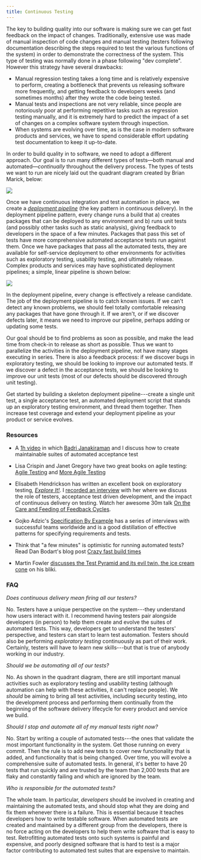 ```yaml
---
title: Continuous Testing
---
```


The key to building quality into our software is making sure we can
get fast feedback on the impact of changes. Traditionally, extensive
use was made of manual inspection of code changes and manual
testing (testers following documentation describing the steps
required to test the various functions of the system) in order to
demonstrate the correctness of the system. This type of testing was
normally done in a phase following "dev complete". However this strategy
have several drawbacks:

* Manual regression testing takes a long time and is relatively expensive to perform, creating a
bottleneck that prevents us releasing software more frequently, and
getting feedback to developers weeks (and sometimes months) after they
wrote the code being tested.
* Manual tests and inspections are not very reliable, since people are notoriously poor at
  performing repetitive tasks such as regression testing manually, and
  it is extremely hard to predict the impact of a set of changes on a
  complex software system through inspection.
* When systems are evolving over time, as is the case in modern
  software products and services, we have to spend considerable effort
  updating test documentation to keep it up-to-date.

In order to build quality in to software, we need to adopt a different
approach. Our goal is to run many different types of tests&mdash;both
manual and automated&mdash;_continually_ throughout the delivery process. The types of tests we
want to run are nicely laid out the quadrant diagram created by Brian
Marick, below:

<img src="/images/test-quadrant.png" />

Once we have continuous integration and test automation in place, we
create a [_deployment pipeline_](/implementing/patterns/#the-deployment-pipeline) (the key pattern in continuous
delivery). In the deployment pipeline pattern, every change runs a
build that a) creates packages that can be deployed to any environment
and b) runs unit tests (and possibly other tasks such as static
analysis), giving feedback to developers in the space of a few
minutes. Packages that pass this set of tests have more comprehensive automated acceptance tests
run against them. Once we have packages that pass all the automated
tests, they are available for self-service deployment to other
environments for activities such as exploratory testing, usability
testing, and ultimately release. Complex products and services may
have sophisticated deployment pipelines; a simple, linear pipeline is
shown below:

<img src="/images/pipeline-sequence.png" />

In the deployment pipeline, every change is effectively a release
candidate. The job of the deployment pipeline is to catch known
issues. If we can't detect any known problems, we should feel totally
comfortable releasing any packages that have gone through it. If we
aren't, or if we discover defects later, it means we need to improve
our pipeline, perhaps adding or updating some tests.

Our goal should be to find problems as soon as possible, and make the
lead time from check-in to release as short as possible. Thus we want
to parallelize the activities in the deployment pipeline, not have
many stages executing in series. There is also a feedback
process: if we discover bugs in exploratory testing, we should be
looking to improve our automated tests. If we discover a defect in the
acceptance tests, we should be looking to improve our unit tests (most
of our defects should be discovered through unit testing).

Get started by building a skeleton deployment pipeline---create a
single unit test, a single acceptance test, an automated deployment
script that stands up an exploratory testing environment, and thread
them together. Then increase test coverage and extend your deployment
pipeline as your product or service evolves.

### Resources ###

* A [1h video](https://www.youtube.com/watch?v=X9ap-zH0Gkc) in which [Badri Janakiraman](https://twitter.com/badrij) and I discuss how to create maintainable suites of automated acceptance test

* Lisa Crispin and Janet Gregory have two great books on agile
  testing:
  [Agile Testing](http://www.amazon.com/dp/0321534468?tag=contindelive-20)
  and [More Agile Testing](http://www.amazon.com/dp/0321967054?tag=contindelive-20)

* Elisabeth Hendrickson has written an excellent book on exploratory testing,
[_Explore It!_](http://www.amazon.com/dp/1937785025?tag=contindelive-20). I
[recorded an interview](/2012/10/elisabeth-hendrickson-discusses-agile-testing/)
with her where we discuss the role of testers, acceptance test driven
development, and the impact of continuous delivery on testing. Watch
her awesome 30m talk [On the Care and Feeding of Feedback Cycles](https://www.youtube.com/watch?v=91nAd6sLamI).

* Gojko Adzic's
  [Specification By Example](http://www.amazon.com/dp/1617290084?tag=contindelive-20)
  has a series of interviews with successful teams worldwide and is a
  good distillation of effective patterns for specifying requirements
  and tests.

* Think that "a few minutes" is optimistic for running automated
  tests? Read Dan Bodart's blog post [Crazy fast build times](http://dan.bodar.com/2012/02/28/crazy-fast-build-times-or-when-10-seconds-starts-to-make-you-nervous/)

* Martin Fowler
  [discusses the Test Pyramid and its evil twin, the ice cream cone](http://martinfowler.com/bliki/TestPyramid.html)
  on his bliki.

### FAQ ###

*Does continuous delivery mean firing all our testers?*

No. Testers have a unique perspective on the system---they
understand how users interact with it. I recommend having testers pair alongside developers (in person) to help them create and evolve the
suites of automated tests. This way, developers get to understand the
testers' perspective, and testers can start to learn test
automation. Testers should also be performing _exploratory
testing_ continuously as part of their work. Certainly, testers will have to learn new
skills---but that is true of anybody working in our industry.

*Should we be automating all of our tests?*

No. As shown in the quadrant diagram, there are still important manual
activities such as exploratory testing and usability testing (although
automation can help with these activities, it can't replace
people). We _should_ be aiming to bring all test activities, including
security testing, into the development process and performing them
continually from the beginning of the software delivery lifecycle for
every product and service we build.

*Should I stop and automate all of my manual tests right now?*

No. Start by writing a couple of automated tests---the ones that
validate the most important functionality in the system. Get those
running on every commit. Then the rule is to add new tests to cover
new functionality that is added, and functionality that is being
changed. Over time, you will evolve a comprehensive suite of automated
tests. In general, it's better to have 20 tests that run quickly and
are trusted by the team than 2,000 tests that are flaky and constantly
failing and which are ignored by the team.

*Who is responsible for the automated tests?*

The whole team. In particular, _developers_ should be involved in
creating and maintaining the automated tests, and should stop what
they are doing and fix them whenever there is a failure. This is
essential because it teaches developers how to write testable
software. When automated tests are created and maintained by a
different group from the developers, there is no force acting on the
developers to help them write software that is easy to
test. Retrofitting automated tests onto such systems is painful and
expensive, and poorly designed software that is hard to test is a
major factor contributing to automated test suites that are expensive
to maintain.
